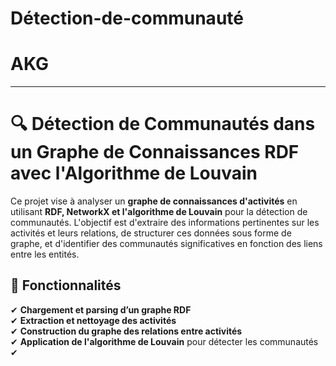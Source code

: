 ﻿# Détection-de-communauté
# AKG




---

# 🔍 **Détection de Communautés dans un Graphe de Connaissances RDF avec l'Algorithme de Louvain**  

Ce projet vise à analyser un **graphe de connaissances d'activités** en utilisant **RDF, NetworkX et l'algorithme de Louvain** pour la détection de communautés. L'objectif est d'extraire des informations pertinentes sur les activités et leurs relations, de structurer ces données sous forme de graphe, et d'identifier des communautés significatives en fonction des liens entre les entités.

## 🚀 **Fonctionnalités**
✔ **Chargement et parsing d’un graphe RDF**  
✔ **Extraction et nettoyage des activités**  
✔ **Construction du graphe des relations entre activités**  
✔ **Application de l'algorithme de Louvain** pour détecter les communautés  
✔

